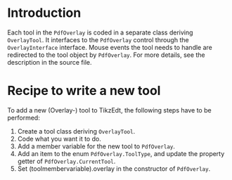 # Introduction #

Each tool in the `PdfOverlay` is coded in a separate class deriving `OverlayTool`. It interfaces to the `PdfOverlay` control through the `OverlayInterface` interface.
Mouse events the tool needs to handle are redirected to the tool object by `PdfOverlay`.
For more details, see the description in the source file.

# Recipe to write a new tool #

To add a new (Overlay-) tool to TikzEdt, the following steps have to be performed:
  1. Create a tool class deriving `OverlayTool`.
  1. Code what you want it to do.
  1. Add a member variable for the new tool to `PdfOverlay`.
  1. Add an item to the enum `PdfOverlay.ToolType`, and update the property getter of `PdfOverlay.CurrentTool`.
  1. Set (toolmembervariable).overlay in the constructor of `PdfOverlay`.